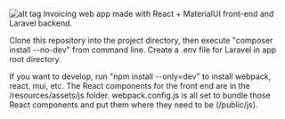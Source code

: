 ![alt tag](https://googledrive.com/host/0B1f8PNGaySaRVHVtRWdaNkkxWFE)
Invoicing web app made with React + MaterialUI front-end and Laravel backend. 

Clone this repository into the project directory, then execute "composer install --no-dev" from command line.
Create a .env file for Laravel in app root directory.

If you want to develop, run "npm install --only=dev" to install webpack, react, mui, etc.
The React components for the front end are in the /resources/assets/js folder.
webpack.config.js is all set to bundle those React components and put them where they need to be (/public/js).